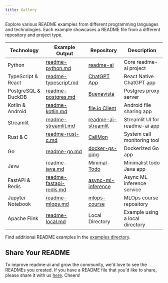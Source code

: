```yaml
---
title: Gallery
---
```


Explore various README examples from different programming languages and technologies. Each example showcases a README file from a different repository and project type.

| Technology | Example Output | Repository | Description |
|------------|---------------|------------|-------------|
| Python | [readme-python.md][0a] | [readme-ai][0b] | Core readme-ai project |
| TypeScript & React | [readme-typescript.md][1a] | [ChatGPT App][1b] | React Native ChatGPT app |
| PostgreSQL & DuckDB | [readme-postgres.md][2a] | [Buenavista][2b] | Postgres proxy server |
| Kotlin & Android | [readme-kotlin.md][3a] | [file.io Client][3b] | Android file sharing app |
| Streamlit | [readme-streamlit.md][4a] | [readme-ai-streamlit][4b] | Streamlit UI for readme-ai app |
| Rust & C | [readme-rust-c.md][5a] | [CallMon][5b] | System call monitoring tool |
| Go | [readme-go.md][6a] | [docker-gs-ping][6b] | Dockerized Go app |
| Java | [readme-java.md][7a] | [Minimal-Todo][7b] | Minimalist todo Java app |
| FastAPI & Redis | [readme-fastapi-redis.md][8a] | [async-ml-inference][8b] | Async ML inference service |
| Jupyter Notebook | [readme-mlops.md][9a] | [mlops-course][9b] | MLOps course repository |
| Apache Flink | [readme-local.md][10a] | Local Directory | Example using a local directory |

Find additional README examples in the [examples directory](https://github.com/eli64s/readme-ai/tree/main/examples).

## Share Your README

To improve readme-ai and grow the community, we'd love to see the READMEs you created. If you have a README file that you'd like to share, please share it with us [here](https://github.com/eli64s/readme-ai/discussions/categories/show-and-tell). Cheers!

<!-- README Example Links -->
[0a]: https://github.com/eli64s/readme-ai/blob/main/examples/readme-ai.md "readme-python.md"
[0b]: https://github.com/eli64s/readme-ai "readme-ai"
[1a]: https://github.com/eli64s/readme-ai/blob/main/examples/readme-typescript.md "readme-typescript.md"
[1b]: https://github.com/Yuberley/ChatGPT-App-React-Native-TypeScript "ChatGPT App"
[2a]: https://github.com/eli64s/readme-ai/blob/main/examples/readme-postgres.md "readme-postgres.md"
[2b]: https://github.com/jwills/buenavista "Buenavista"
[3a]: https://github.com/eli64s/readme-ai/blob/main/examples/readme-kotlin.md "readme-kotlin.md"
[3b]: https://github.com/rumaan/file.io-Android-Client "file.io Client"
[4a]: https://github.com/eli64s/readme-ai/blob/main/examples/readme-streamlit-v0.5.88.md "readme-streamlit.md"
[4b]: https://github.com/eli64s/readme-ai-streamlit "readme-ai-streamlit"
[5a]: https://github.com/eli64s/readme-ai/blob/main/examples/readme-rust-c.md "readme-rust-c.md"
[5b]: https://github.com/DownWithUp/CallMon "CallMon"
[6a]: https://github.com/eli64s/readme-ai/blob/main/examples/readme-docker-go.md "readme-docker-go.md"
[6b]: https://github.com/olliefr/docker-gs-ping "docker-gs-ping"
[7a]: https://github.com/eli64s/readme-ai/blob/main/examples/readme-java.md "readme-java.md"
[7b]: https://github.com/avjinder/Minimal-Todo "Minimal-Todo"
[8a]: https://github.com/eli64s/readme-ai/blob/main/examples/readme-fastapi-redis.md "readme-fastapi-redis.md"
[8b]: https://github.com/FerrariDG/async-ml-inference "async-ml-inference"
[9a]: https://github.com/eli64s/readme-ai/blob/main/examples/readme-mlops.md "readme-mlops.md"
[9b]: https://github.com/GokuMohandas/mlops-course "mlops-course"
[10a]: https://github.com/eli64s/readme-ai/blob/main/examples/readme-local.md "readme-local.md"
